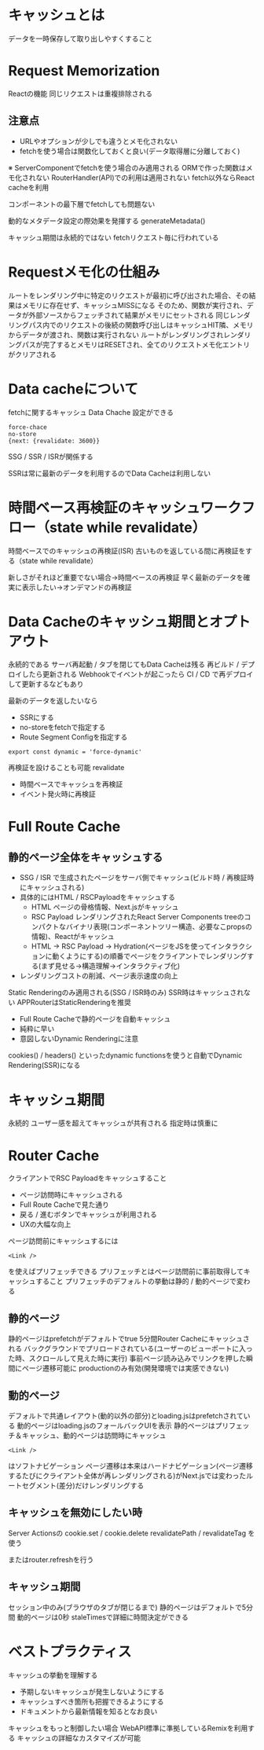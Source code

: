 # キャッシュとは
データを一時保存して取り出しやすくすること

# Request Memorization
Reactの機能
同じリクエストは重複排除される

## 注意点

* URLやオプションが少しでも違うとメモ化されない
* fetchを使う場合は関数化しておくと良い(データ取得層に分離しておく)


※ ServerComponentでfetchを使う場合のみ適用される
ORMで作った関数はメモ化されない
RouterHandler(API)での利用は適用されない
fetch以外ならReact cacheを利用

コンポーネントの最下層でfetchしても問題ない

動的なメタデータ設定の際効果を発揮する
generateMetadata()

キャッシュ期間は永続的ではない
fetchリクエスト毎に行われている

# Requestメモ化の仕組み
ルートをレンダリング中に特定のリクエストが最初に呼び出された場合、その結果はメモリに存在せず、キャッシュMISSになる
そのため、関数が実行され、データが外部ソースからフェッチされて結果がメモリにセットされる
同じレンダリングパス内でのリクエストの後続の関数呼び出しはキャッシュHIT隣、メモリからデータが渡され、関数は実行されない
ルートがレンダリングされレンダリングパスが完了するとメモリはRESETされ、全てのリクエストメモ化エントリがクリアされる

# Data cacheについて
fetchに関するキャッシュ
Data Chache 設定ができる

```
force-chace
no-store
{next: {revalidate: 3600}}
```

SSG / SSR / ISRが関係する

SSRは常に最新のデータを利用するのでData Cacheは利用しない

# 時間ベース再検証のキャッシュワークフロー（state while revalidate）
時間ベースでのキャッシュの再検証(ISR)
古いものを返している間に再検証をする（state while revalidate）

新しさがそれほど重要でない場合→時間ベースの再検証
早く最新のデータを確実に表示したい→オンデマンドの再検証

# Data Cacheのキャッシュ期間とオプトアウト
永続的である
サーバ再起動 / タブを閉じてもData Cacheは残る
再ビルド / デプロイしたら更新される
Webhookでイベントが起こったら CI / CD で再デプロイして更新するなどもあり

最新のデータを返したいなら

* SSRにする
* no-storeをfetchで指定する
* Route Segment Configを指定する

```
export const dynamic = 'force-dynamic'
```

再検証を設けることも可能
revalidate

* 時間ベースでキャッシュを再検証
* イベント発火時に再検証

# Full Route Cache
## 静的ページ全体をキャッシュする

* SSG / ISR で生成されたページをサーバ側でキャッシュ(ビルド時 / 再検証時にキャッシュされる)
* 具体的にはHTML / RSCPayloadをキャッシュする
  - HTML ページの骨格情報、Next.jsがキャッシュ
  - RSC Payload レンダリングされたReact Server Components treeのコンパクトなバイナリ表現(コンポーネントツリー構造、必要なこpropsの情報)、Reactがキャッシュ
  - HTML → RSC Payload → Hydration(ページをJSを使ってインタラクションに動くようにする)の順番でページをクライアントでレンダリングする(まず見せる→構造理解→インタラクティブ化)
* レンダリングコストの削減、ページ表示速度の向上

Static Renderingのみ適用される(SSG / ISR時のみ)
SSR時はキャッシュされない
APPRouterはStaticRenderingを推奨

* Full Route Cacheで静的ページを自動キャッシュ
* 純粋に早い
* 意図しないDynamic Renderingに注意

cookies() / headers() といったdynamic functionsを使うと自動でDynamic Rendering(SSR)になる

# キャッシュ期間
永続的
ユーザー感を超えてキャッシュが共有される
指定時は慎重に

# Router Cache
クライアントでRSC Payloadをキャッシュすること

* ページ訪問時にキャッシュされる
* Full Route Cacheで見た通り
* 戻る / 進むボタンでキャッシュが利用される
* UXの大幅な向上

ぺージ訪問前にキャッシュするには

```
<Link />
```

を使えばプリフェッチできる
プリフェッチとはページ訪問前に事前取得してキャッシュすること
プリフェッチのデフォルトの挙動は静的 / 動的ページで変わる

## 静的ページ
静的ページはprefetchがデフォルトでtrue
5分間Router Cacheにキャッシュされる
バックグラウンドでプリロードされている(ユーザーのビューポートに入った時、スクロールして見えた時に実行)
事前ページ読み込みでリンクを押した瞬間にページ遷移可能に
productionのみ有効(開発環境では実感できない)

## 動的ページ
デフォルトで共通レイアウト(動的以外の部分)とloading.jsはprefetchされている
動的ページはloading.jsのフォールバックUIを表示
静的ページはプリフェッチ＆キャッシュ、動的ページは訪問時にキャッシュ

```
<Link />
```

はソフトナビゲーション
ページ遷移は本来はハードナビゲーション(ページ遷移するたびにクライアント全体が再レンダリングされる)がNext.jsでは変わったルートセグメント(差分)だけレンダリングする

## キャッシュを無効にしたい時
Server Actionsの
cookie.set / cookie.delete
revalidatePath / revalidateTag
を使う

またはrouter.refreshを行う

## キャッシュ期間
セッション中のみ(ブラウザのタブが閉じるまで)
静的ページはデフォルトで5分間
動的ページは0秒
staleTimesで詳細に時間決定ができる

# ベストプラクティス
キャッシュの挙動を理解する

* 予期しないキャッシュが発生しないようにする
* キャッシュすべき箇所も把握できるようにする
* ドキュメントから最新情報を知るとなお良い

キャッシュをもっと制御したい場合
WebAPI標準に準拠しているRemixを利用する
キャッシュの詳細なカスタマイズが可能

